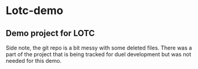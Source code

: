 # Lotc-demo

## Demo project for LOTC

Side note, the git repo is a bit messy with some deleted files. There was a part of the project that is being tracked for duel development but was not needed for this demo. 
